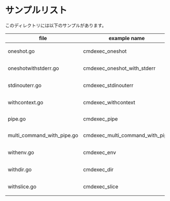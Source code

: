 # サンプルリスト

このディレクトリには以下のサンプルがあります。

|file|example name|note|
|----|------------|----|
|oneshot.go|cmdexec\_oneshot|コマンドを一発実行して結果を取得するサンプルです|
|oneshotwithstderr.go|cmdexec\_oneshot\_with\_stderr|コマンドを一発実行して結果を取得するサンプルです。(標準エラー出力も含む)|
|stdinouterr.go|cmdexec\_stdinouterr|標準入力・標準出力・標準エラー出力を指定してコマンドを実行するサンプルです|
|withcontext.go|cmdexec\_withcontext|コマンドを context.Context 付きで実行するサンプルです|
|pipe.go|cmdexec\_pipe|(*Cmd).StdinPipe,StdoutPipe,StderrPipeのサンプルです|
|multi\_command\_with\_pipe.go|cmdexec\_multi\_command\_with\_pipe|複数の (*exec.Cmd) をパイプストリームで繋いで実行するサンプルです|
|withenv.go|cmdexec\_env|*exec.Cmd 実行時に追加の環境変数を指定するサンプルです|
|withdir.go|cmdexec\_dir|*exec.Cmd 実行時にワーキングディレクトリを指定するサンプルです|
|withslice.go|cmdexec\_slice|*exec.Cmd 実行時にスライスの値をコマンドの引数で指定するサンプルです|
